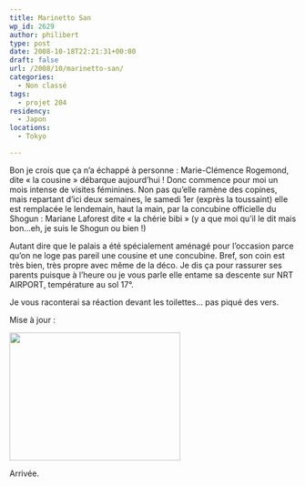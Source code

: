 ```yaml
---
title: Marinetto San
wp_id: 2629
author: philibert
type: post
date: 2008-10-18T22:21:31+00:00
draft: false
url: /2008/10/marinetto-san/
categories:
  - Non classé
tags:
  - projet 204
residency:
  - Japon
locations:
  - Tokyo

---
```

Bon je crois que ça n&rsquo;a échappé à personne : Marie-Clémence Rogemond, dite « la cousine » débarque aujourd&rsquo;hui ! Donc commence pour moi un mois intense de visites féminines. Non pas qu&rsquo;elle ramène des copines, mais repartant d&rsquo;ici deux semaines, le samedi 1er (exprès la toussaint) elle est remplacée le lendemain, haut la main, par la concubine officielle du Shogun : Mariane Laforest dite « la chérie bibi » (y a que moi qu&rsquo;il le dit mais bon&#8230;eh, je suis le Shogun ou bien !)

Autant dire que le palais a été spécialement aménagé pour l&rsquo;occasion parce qu&rsquo;on ne loge pas pareil une cousine et une concubine. Bref, son coin est très bien, très propre avec même de la déco. Je dis ça pour rassurer ses parents puisque à l&rsquo;heure ou je vous parle elle entame sa descente sur NRT AIRPORT, température au sol 17°.

Je vous raconterai sa réaction devant les toilettes&#8230; pas piqué des vers.

Mise à jour : 

<div id="attachment_430" class="wp-caption aligncenter" style="max-width: 300px">
  <a href="http://benmerde.com/wp-content{{< aws >}}/uploads/img_3358.jpg"><img class="size-medium wp-image-430" title="img_3358" src="http://benmerde.com/wp-content{{< aws >}}/uploads/img_3358.jpg" alt="" width="300" height="225" /></a>
  
  <p class="wp-caption-text">
    Arrivée.
  </p>
</div>

<p style="text-align: center;">
   
</p>